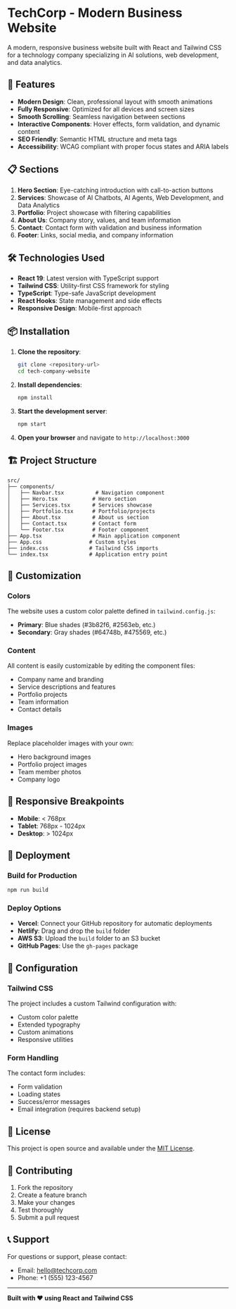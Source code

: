 # TechCorp - Modern Business Website

A modern, responsive business website built with React and Tailwind CSS for a technology company specializing in AI solutions, web development, and data analytics.

## 🚀 Features

- **Modern Design**: Clean, professional layout with smooth animations
- **Fully Responsive**: Optimized for all devices and screen sizes
- **Smooth Scrolling**: Seamless navigation between sections
- **Interactive Components**: Hover effects, form validation, and dynamic content
- **SEO Friendly**: Semantic HTML structure and meta tags
- **Accessibility**: WCAG compliant with proper focus states and ARIA labels

## 📋 Sections

1. **Hero Section**: Eye-catching introduction with call-to-action buttons
2. **Services**: Showcase of AI Chatbots, AI Agents, Web Development, and Data Analytics
3. **Portfolio**: Project showcase with filtering capabilities
4. **About Us**: Company story, values, and team information
5. **Contact**: Contact form with validation and business information
6. **Footer**: Links, social media, and company information

## 🛠️ Technologies Used

- **React 19**: Latest version with TypeScript support
- **Tailwind CSS**: Utility-first CSS framework for styling
- **TypeScript**: Type-safe JavaScript development
- **React Hooks**: State management and side effects
- **Responsive Design**: Mobile-first approach

## 📦 Installation

1. **Clone the repository**:
   ```bash
   git clone <repository-url>
   cd tech-company-website
   ```

2. **Install dependencies**:
   ```bash
   npm install
   ```

3. **Start the development server**:
   ```bash
   npm start
   ```

4. **Open your browser** and navigate to `http://localhost:3000`

## 🏗️ Project Structure

```
src/
├── components/
│   ├── Navbar.tsx          # Navigation component
│   ├── Hero.tsx           # Hero section
│   ├── Services.tsx       # Services showcase
│   ├── Portfolio.tsx      # Portfolio/projects
│   ├── About.tsx          # About us section
│   ├── Contact.tsx        # Contact form
│   └── Footer.tsx         # Footer component
├── App.tsx                # Main application component
├── App.css               # Custom styles
├── index.css             # Tailwind CSS imports
└── index.tsx             # Application entry point
```

## 🎨 Customization

### Colors
The website uses a custom color palette defined in `tailwind.config.js`:
- **Primary**: Blue shades (#3b82f6, #2563eb, etc.)
- **Secondary**: Gray shades (#64748b, #475569, etc.)

### Content
All content is easily customizable by editing the component files:
- Company name and branding
- Service descriptions and features
- Portfolio projects
- Team information
- Contact details

### Images
Replace placeholder images with your own:
- Hero background images
- Portfolio project images
- Team member photos
- Company logo

## 📱 Responsive Breakpoints

- **Mobile**: < 768px
- **Tablet**: 768px - 1024px
- **Desktop**: > 1024px

## 🚀 Deployment

### Build for Production
```bash
npm run build
```

### Deploy Options
- **Vercel**: Connect your GitHub repository for automatic deployments
- **Netlify**: Drag and drop the `build` folder
- **AWS S3**: Upload the `build` folder to an S3 bucket
- **GitHub Pages**: Use the `gh-pages` package

## 🔧 Configuration

### Tailwind CSS
The project includes a custom Tailwind configuration with:
- Custom color palette
- Extended typography
- Custom animations
- Responsive utilities

### Form Handling
The contact form includes:
- Form validation
- Loading states
- Success/error messages
- Email integration (requires backend setup)

## 📄 License

This project is open source and available under the [MIT License](LICENSE).

## 🤝 Contributing

1. Fork the repository
2. Create a feature branch
3. Make your changes
4. Test thoroughly
5. Submit a pull request

## 📞 Support

For questions or support, please contact:
- Email: hello@techcorp.com
- Phone: +1 (555) 123-4567

---

**Built with ❤️ using React and Tailwind CSS**
